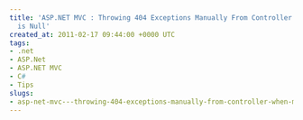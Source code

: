 ```yaml
---
title: 'ASP.NET MVC : Throwing 404 Exceptions Manually From Controller When Model
  is Null'
created_at: 2011-02-17 09:44:00 +0000 UTC
tags:
- .net
- ASP.Net
- ASP.NET MVC
- C#
- Tips
slugs:
- asp-net-mvc---throwing-404-exceptions-manually-from-controller-when-model-is-null
---
```

